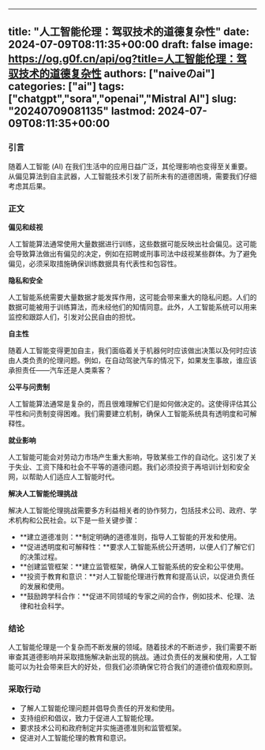 
---
title: "人工智能伦理：驾驭技术的道德复杂性"
date: 2024-07-09T08:11:35+00:00
draft: false
image: https://og.g0f.cn/api/og?title=人工智能伦理：驾驭技术的道德复杂性
authors: ["naiveのai"]
categories: ["ai"]
tags: ["chatgpt","sora","openai","Mistral AI"]
slug: "20240709081135"
lastmod: 2024-07-09T08:11:35+00:00
---
### 引言

随着人工智能 (AI) 在我们生活中的应用日益广泛，其伦理影响也变得至关重要。从偏见算法到自主武器，人工智能技术引发了前所未有的道德困境，需要我们仔细考虑其后果。

### 正文

**偏见和歧视**

人工智能算法通常使用大量数据进行训练，这些数据可能反映出社会偏见。这可能会导致算法做出有偏见的决定，例如在招聘或刑事司法中歧视某些群体。为了避免偏见，必须采取措施确保训练数据具有代表性和包容性。

**隐私和安全**

人工智能系统需要大量数据才能发挥作用，这可能会带来重大的隐私问题。人们的数据可能被用于训练算法，而未经他们的知情同意。此外，人工智能系统可以用来监控和跟踪人们，引发对公民自由的担忧。

**自主性**

随着人工智能变得更加自主，我们面临着关于机器何时应该做出决策以及何时应该由人类负责的伦理问题。例如，在自动驾驶汽车的情况下，如果发生事故，谁应该承担责任——汽车还是人类乘客？

**公平与问责制**

人工智能算法通常是复杂的，而且很难理解它们是如何做决定的。这使得评估其公平性和问责制变得困难。我们需要建立机制，确保人工智能系统具有透明度和可解释性。

**就业影响**

人工智能可能会对劳动力市场产生重大影响，导致某些工作的自动化。这引发了关于失业、工资下降和社会不平等的道德问题。我们必须投资于再培训计划和安全网，以帮助人们适应人工智能时代。

**解决人工智能伦理挑战**

解决人工智能伦理挑战需要多方利益相关者的协作努力，包括技术公司、政府、学术机构和公民社会。以下是一些关键步骤：

* **建立道德准则：**制定明确的道德准则，指导人工智能的开发和使用。
* **促进透明度和可解释性：**要求人工智能系统公开透明，以便人们了解它们的决策过程。
* **创建监管框架：**建立监管框架，确保人工智能系统的安全和公平使用。
* **投资于教育和意识：**对人工智能伦理进行教育和提高认识，以促进负责任的发展和使用。
* **鼓励跨学科合作：**促进不同领域的专家之间的合作，例如技术、伦理、法律和社会科学。

### 结论

人工智能伦理是一个复杂而不断发展的领域。随着技术的不断进步，我们需要不断审查其道德影响并采取措施解决新出现的挑战。通过负责任的发展和使用，人工智能可以为社会带来巨大的好处，但我们必须确保它符合我们的道德价值观和原则。

### 采取行动

* 了解人工智能伦理问题并倡导负责任的开发和使用。
* 支持组织和倡议，致力于促进人工智能伦理。
* 要求技术公司和政府制定并实施道德准则和监管框架。
* 促进对人工智能伦理的教育和意识。